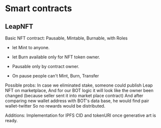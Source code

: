 # Smart contracts
## LeapNFT

Basic NFT contract: Pausable, Mintable, Burnable, with Roles

+ let Mint to anyone.
+ let Burn available only for NFT token owner.

+ Pausable only by contract owner.
- On pause people can't Mint, Burn, Transfer

Possible probs:
In case we eliminated stake, someone could publish Leap NFT on marketplace,
And for our BOT logic it will look like the owner been changed (because seller sent it into market place contract)
And after comparing new wallet address with BOT's data base, he would find pair wallet-twitter 
So no rewards would be distributed.

Additions:
Implementation for IPFS CID and tokenURI once generative art is ready. 

